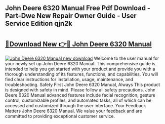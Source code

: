 ## John Deere 6320 Manual Free Pdf Download - Part-Dwe New Repair Owner Guide - User Service Edition qjn2k

# <h2><a href="http://bc96926.oget.top/?id=John+Deere+6320+Manual">🔗Download New 👉🔴 John Deere 6320 Manual</a></h2>

[![John Deere 6320 Manual new download](https://i.imgur.com/5g1atiW.png)](http://bc96926.oget.top/?id=John+Deere+6320+Manual)
Welcome to the user manual for your newly set up John Deere 6320 Manual. This comprehensive guide is intended to help you get started with your product and provide you with a thorough understanding of its features, functions, and capabilities. You will find clear instructions for installation, usage, maintenance, and troubleshooting. Safety First John Deere 6320 Manual, Always This product is designed with safety in mind. Please follow all safety precautions. John Deere 6320 Manual advanced features include facial recognition, gesture control, customizable profiles, and automated tasks, all of which can be accessed and customized through the user interface. Your Feedback Matters John Deere 6320 Manual. We value your feedback and are committed to providing exceptional customer service.
